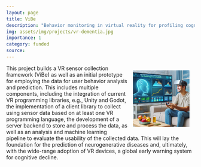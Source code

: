 ```yaml
---
layout: page
title: ViBe
description: "Behavior monitoring in virtual reality for profiling cognitive decline"
img: assets/img/projects/vr-dementia.jpg
importance: 1
category: funded
source: 
---
```



<img src="/assets/img/projects/vr-dementia.jpg" style="float: right; width:30%; padding: 1em"/>

This project builds a VR sensor collection framework (ViBe) as well as an initial prototype for employing the data for user behavior analysis and prediction. This includes multiple components, including the integration of current VR programming libraries, e.g., Unity and Godot, the implementation of a client library to collect using sensor data based on at least one VR programming language, the development of a server backend to store and process the data, as well as an analysis and machine learning pipeline to evaluate the usability of the collected data. 
This will lay the foundation for the prediction of neurogenerative diseases and, ultimately, with the wide-range adoption of VR devices, a global early warning system for cognitive decline.
